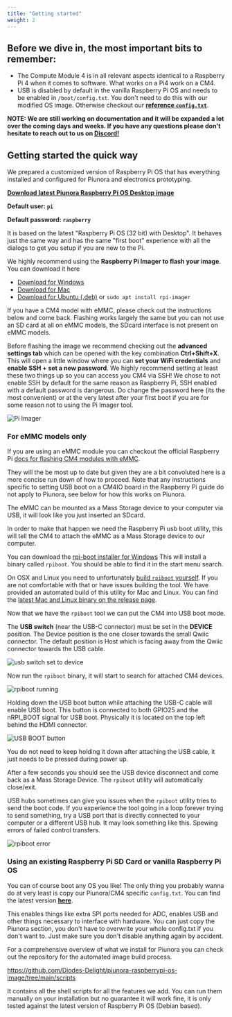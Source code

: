 ```yaml
---
title: "Getting started"
weight: 2
---
```


## Before we dive in, the most important bits to remember:


- The Compute Module 4 is in all relevant aspects identical to a Raspberry Pi 4 when it comes to software. What works on a Pi4 work on a CM4.
- USB is disabled by default in the vanilla Raspberry Pi OS and needs to be enabled in `/boot/config.txt`. You don't need to do this with our modified OS image. Otherwise checkout our **[reference `config.txt`](https://github.com/Diodes-Delight/piunora-raspberrypi-os-image/blob/main/scripts/files/config.txt)**.

**NOTE: We are still working on documentation and it will be expanded a lot over the coming days and weeks. If you have any questions please don't hesitate to reach out to us on [Discord!](https://www.diodes-delight.com/community/)**

## Getting started the quick way

We prepared a customized version of Raspberry Pi OS that has everything installed and configured for Piunora and electronics prototyping.

**[Download latest Piunora Raspberry Pi OS Desktop image](https://github.com/Diodes-Delight/piunora-raspberrypi-os-image/releases)**

**Default user: `pi`**

**Default password: `raspberry`**

It is based on the latest "Raspberry Pi OS (32 bit) with Desktop". It behaves just the same way and has the same "first boot" experience with all the dialogs to get you setup if you are new to the Pi.

We highly recommend using the **Raspberry Pi Imager to flash your image**. You can download it here
 - [Download for Windows](https://downloads.raspberrypi.org/imager/imager_latest.exe)
 - [Download for Mac](https://downloads.raspberrypi.org/imager/imager_latest.dmg)
 - [Download for Ubuntu (.deb)](https://downloads.raspberrypi.org/imager/imager_latest_amd64.deb) or `sudo apt install rpi-imager`

If you have a CM4 model with eMMC, please check out the instructions below and come back. Flashing works largely the same but you can not use an SD card at all on eMMC models, the SDcard interface is not present on eMMC models.

Before flashing the image we recommend checking out the **advanced settings tab** which can be opened with the key combination **Ctrl+Shift+X**. This will open a little window where you can **set your WiFi credentials** and **enable SSH + set a new password**. We highly recommend setting at least these two things up so you can access you CM4 via SSH! We chose to not enable SSH by default for the same reason as Raspberry Pi, SSH enabled with a default password is dangerous. Do change the password here (its the most convenient) or at the very latest after your first boot if you are for some reason not to using the Pi Imager tool.

![Pi Imager](/docs/piunora/pi-imager.png)

### For eMMC models only

If you are using an eMMC module you can checkout the official Raspberry Pi [docs for flashing CM4 modules with eMMC](https://www.raspberrypi.com/documentation/computers/compute-module.html#steps-to-flash-the-emmc).

They will the be most up to date but given they are a bit convoluted here is a more concise run down of how to proceed. Note that any instructions specific to setting USB boot on a CM4IO board in the Raspberry Pi guide do not apply to Piunora, see below for how this works on Piunora.

The eMMC can be mounted as a Mass Storage device to your computer via USB, it will look like you just inserted an SDcard.

In order to make that happen we need the Raspberry Pi usb boot utility, this will tell the CM4 to attach the eMMC as a Mass Storage device to our computer.

You can download the [rpi-boot installer for Windows](https://github.com/raspberrypi/usbboot/raw/master/win32/rpiboot_setup.exe)
This will install a binary called `rpiboot`. You should be able to find it in the start menu search.

On OSX and Linux you need to unfortunately [build `rpiboot` yourself](https://github.com/raspberrypi/usbboot).
If you are not comfortable with that or have issues building the tool.
We have provided an automated build of this utility for Mac and Linux.
You can find the [latest Mac and Linux binary on the release page](https://github.com/Diodes-Delight/rpiboot-binaries/releases).

Now that we have the `rpiboot` tool we can put the CM4 into USB boot mode.

The **USB switch** (near the USB-C connector) must be set in the **DEVICE** position.
The Device position is the one closer towards the small Qwiic connector. The default position is Host which is facing away from the Qwiic connector towards the USB cable.

![usb switch set to device](/docs/piunora/pic/usb-switch-device.jpg)

Now run the `rpiboot` binary, it will start to search for attached CM4 devices.

![rpiboot running](/docs/piunora/pic/rpiboot.png)

Holding down the USB boot button while attaching the USB-C cable will enable USB boot. This button is connected to both GPIO25 and the nRPI_BOOT signal for USB boot. Physically it is located on the top left behind the HDMI connector.

![USB BOOT button](/docs/piunora/pic/usb-boot-25.jpg)

You do not need to keep holding it down after attaching the USB cable, it just needs to be pressed during power up.

After a few seconds you should see the USB device disconnect and come back as a Mass Storage Device.
The `rpiboot` utility will automatically close/exit.

USB hubs sometimes can give you issues when the `rpiboot` utility tries to send the boot code. If you experience the tool going in a loop forever trying to send something, try a USB port that is directly connected to your computer or a different USB hub.
It may look something like this. Spewing errors of failed control transfers.

![rpiboot error](/docs/piunora/pic/rpiboot-error-w-hub.png)


### Using an existing Raspberry Pi SD Card or vanilla Raspberry Pi OS

You can of course boot any OS you like!
The only thing you probably wanna do at very least is copy our Piunora/CM4 specific `config.txt`. You can find the latest version **[here](https://github.com/Diodes-Delight/piunora-raspberrypi-os-image/blob/main/scripts/files/config.txt)**.

This enables things like extra SPI ports needed for ADC, enables USB and other things necessary to interface with hardware.
You can just copy the Piunora section, you don't have to overwrite your whole config.txt if you don't want to. Just make sure you don't disable anything again by accident.

For a comprehensive overview of what we install for Piunora you can check out the repository for the automated image build process.

https://github.com/Diodes-Delight/piunora-raspberrypi-os-image/tree/main/scripts

It contains all the shell scripts for all the features we add. You can run them manually on your installation but no guarantee it will work fine, it is only tested against the latest version of Raspberry Pi OS (Debian based).
